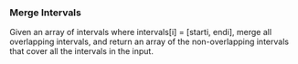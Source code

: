 ### Merge Intervals

Given an array of intervals where intervals[i] = [starti, endi], merge all overlapping intervals, and return an array of the non-overlapping intervals that cover all the intervals in the input.
